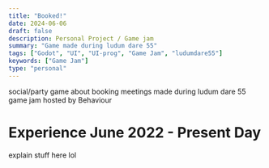 ```yaml
---
title: "Booked!"
date: 2024-06-06
draft: false
description: Personal Project / Game jam
summary: "Game made during ludum dare 55"
tags: ["Godot", "UI", "UI-prog", "Game Jam", "ludumdare55"]
keywords: ["Game Jam"]
type: "personal"
---
```

social/party game about booking meetings made during ludum dare 55 game jam hosted by Behaviour 
# Experience June 2022 - Present Day
explain stuff here lol